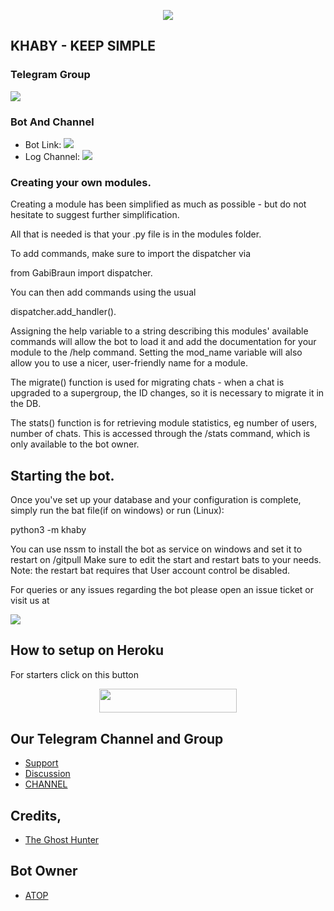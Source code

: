 <p align="center">
  <img src="https://telegra.ph/file/cafa957b326bd7847f0f8.jpg">
</p>

## KHABY - KEEP SIMPLE

### Telegram Group
<p align="left">
<a href="https://t.me/TVA_AGENCY" alt="Telegram!"> <img src="https://aleen42.github.io/badges/src/telegram.svg" /> </a>

### Bot And Channel 
* Bot Link:  <a href="http://t.me/KHABYROBOT" alt="Khaby"> <img src="https://img.shields.io/badge/%F0%9F%A4%96%20-Khaby-blue" /> </a>
* Log Channel: <a  href="https://t.me/khabylog" alt="Bot Logs"> <img  src="https://img.shields.io/badge/%F0%9F%92%A1-Khaby%20Log%20Channel-9cf" /> </a>

### Creating your own modules.

Creating a module has been simplified as much as possible - but do not hesitate to suggest further simplification.

All that is needed is that your .py file is in the modules folder.

To add commands, make sure to import the dispatcher via

from GabiBraun  import dispatcher.

You can then add commands using the usual

dispatcher.add_handler().

Assigning the help variable to a string describing this modules' available
commands will allow the bot to load it and add the documentation for
your module to the /help command. Setting the mod_name variable will also allow you to use a nicer, user-friendly name for a module.

The migrate() function is used for migrating chats - when a chat is upgraded to a supergroup, the ID changes, so 
it is necessary to migrate it in the DB.

The stats() function is for retrieving module statistics, eg number of users, number of chats. This is accessed 
through the /stats command, which is only available to the bot owner.

## Starting the bot.

Once you've set up your database and your configuration is complete, simply run the bat file(if on windows) or run (Linux):

python3 -m khaby

You can use nssm to install the bot as service on windows and set it to restart on /gitpull 
Make sure to edit the start and restart bats to your needs. 
Note: the restart bat requires that User account control be disabled.

For queries or any issues regarding the bot please open an issue ticket or visit us at <p align="left">
<a href="https://t.me/TVA_AGENCY" alt="Telegram!"> <img src="https://aleen42.github.io/badges/src/telegram.svg" /> </a>

## How to setup on Heroku 
For starters click on this button 

<p align="center"><a href="https://heroku.com/deploy?template=https://github.com/FIREEEBOT/Khaby"> <img src="https://img.shields.io/badge/Deploy%20To%20Heroku-black?style=for-the-badge&logo=heroku" width="220" height="38.45"/></a></p>


## Our Telegram Channel and Group

* [Support](https://telegram.dog/TVA_AGENCY)
* [Discussion](https://telegram.dog/TVA_AGENCY)
* [CHANNEL](https://telegram.dog/TVANETWORK)

## Credits,  
*   [The Ghost Hunter](https://t.me/ATOPBEGAR)

## Bot Owner
*  [ATOP](https://t.me/ATOPBEGAR)
